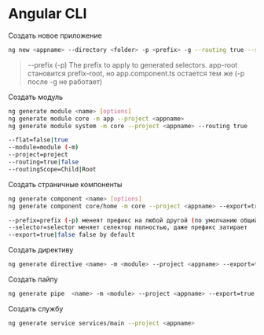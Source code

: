 # Angular CLI

Создать новое приложение

```bash
ng new <appname> --directory <folder> -p <prefix> -g --routing true --style scss
```

> --prefix (-p) The prefix to apply to generated selectors.
app-root становится prefix-root, но app.component.ts остается тем же (-p после -g не работает)

Создать модуль

```bash
ng generate module <name> [options]
ng generate module core -m app --project <appname>
ng generate module system -m core --project <appname> --routing true

--flat=false|true
--module=module (-m)
--project=project
--routing=true|false
--routingScope=Child|Root
```

Создать страничные компоненты

```bash
ng generate component <name> [options]
ng generate component core/home -m core --project <appname> --export=true

--prefix=prefix (-p) менеят префикс на любой другой (по умолчанию общий для проекта)
--selector=selector меняет селектор полностью, даже префикс затирает
--export=true|false false by default
```

Создать директиву

```bash
ng generate directive <name> -m <module> --project <appname> --export=true
```

Создать пайпу

```bash
ng generate pipe  <name> -m <module> --project <appname> --export=true
```

Создать службу

```bash
ng generate service services/main --project <appname>
```
